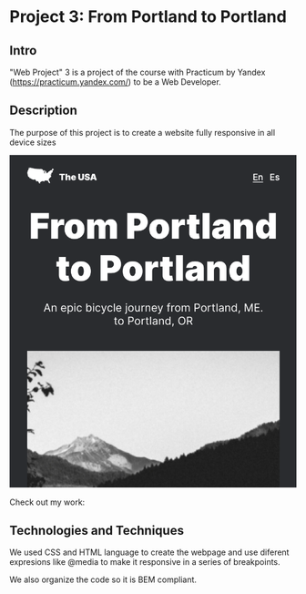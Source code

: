 # Project 3: From Portland to Portland

## Intro

"Web Project" 3 is a project of the course with Practicum by Yandex (https://practicum.yandex.com/) to be a Web Developer.

## Description

The purpose of this project is to create a website fully responsive in all device sizes

![Screenshot_web_project_3](./images/Screenshot_web_project_3.png)

Check out my work: 

## Technologies and Techniques

We used CSS and HTML language to create the webpage and use diferent expresions like @media to make it responsive in a series of breakpoints.

We also organize the code so it is BEM compliant.
